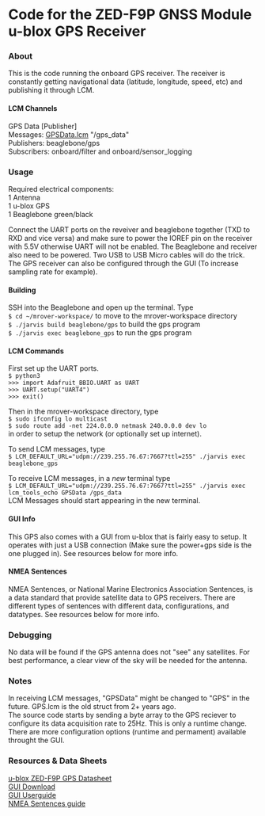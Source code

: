 Code for the ZED-F9P GNSS Module u-blox GPS Receiver
===================================================
### About
This is the code running the onboard GPS receiver. The receiver is constantly getting navigational data (latitude, longitude, speed, etc) and publishing it through LCM.

#### LCM Channels
GPS Data [Publisher]\
Messages: [GPSData.lcm](https://github.com/Polishdudealan/mrover-workspace/blob/master/rover_msgs/GPSData.lcm) "/gps_data"\
Publishers: beaglebone/gps\
Subscribers: onboard/filter and onboard/sensor_logging

### Usage
Required electrical components: \
1 Antenna \
1 u-blox GPS \
1 Beaglebone green/black

Connect the UART ports on the reveiver and beaglebone together (TXD to RXD and vice versa) and make sure to power the IOREF pin on the receiver with 5.5V otherwise UART will not be enabled. The Beaglebone and receiver also need to be powered. Two USB to USB Micro cables will do the trick. The GPS receiver can also be configured through the GUI (To increase sampling rate for example).

#### Building
SSH into the Beaglebone and open up the terminal. Type\
```$ cd ~/mrover-workspace/``` to move to the mrover-workspace directory\
```$ ./jarvis build beaglebone/gps``` to build the gps program\
```$ ./jarvis exec beaglebone_gps``` to run the gps program

#### LCM Commands
First set up the UART ports.\
```$ python3```\
```>>> import Adafruit_BBIO.UART as UART```\
```>>> UART.setup("UART4")```\
```>>> exit()```

Then in the mrover-workspace directory, type\
```$ sudo ifconfig lo multicast```\
```$ sudo route add -net 224.0.0.0 netmask 240.0.0.0 dev lo```\
in order to setup the network (or optionally set up internet).

To send LCM messages, type\
```$ LCM_DEFAULT_URL="udpm://239.255.76.67:7667?ttl=255" ./jarvis exec beaglebone_gps```

To receive LCM messages, in a *new* terminal type\
```$ LCM_DEFAULT_URL="udpm://239.255.76.67:7667?ttl=255" ./jarvis exec lcm_tools_echo GPSData /gps_data```\
LCM Messages should start appearing in the new terminal.

#### GUI Info
This GPS also comes with a GUI from u-blox that is fairly easy to setup. It operates with just a USB connection (Make sure the power+gps side is the one plugged in). See resources below for more info.

#### NMEA Sentences
NMEA Sentences, or National Marine Electronics Association Sentences, is a data standard that provide satellite data to GPS receivers. There are different types of sentences with different data, configurations, and datatypes. See resources below for more info.

### Debugging
No data will be found if the GPS antenna does not "see" any satellites. For best performance, a clear view of the sky will be needed for the antenna.

### Notes
In receiving LCM messages, "GPSData" might be changed to "GPS" in the future. GPS.lcm is the old struct from 2+ years ago.\
The source code starts by sending a byte array to the GPS reciever to configure its data acquisition rate to 25Hz. This is only a runtime change. There are more configuration options (runtime and permament) available throught the GUI.


### Resources & Data Sheets
[u-blox ZED-F9P GPS Datasheet](https://www.u-blox.com/sites/default/files/ZED-F9P_DataSheet_%28UBX-17051259%29.pdf)\
[GUI Download](https://www.u-blox.com/en/product/u-center)\
[GUI Userguide](https://www.u-blox.com/sites/default/files/u-center_Userguide_%28UBX-13005250%29.pdf)\
[NMEA Sentences guide](https://www.gpsinformation.org/dale/nmea.htm)
